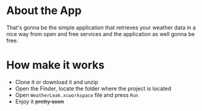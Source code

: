# About the App
That's gonna be the simple application that retrieves your weather data in a nice way from open and free services and the application as well gonna be free.

# How make it works
- Clone it or download it and unzip
- Open the Finder, locate the folder where the project is located
- Open `WeatherLeak.xcworkspace` file and press `Run`
- Enjoy it ~~pretty soon~~
